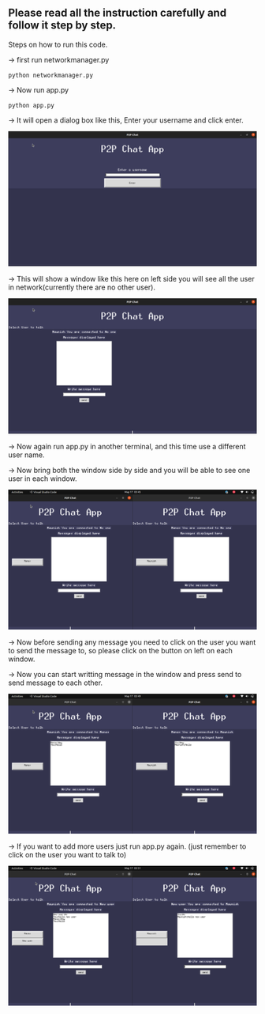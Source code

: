 ## Please read all the instruction carefully and follow it step by step.

Steps on how to run this code.


-> first run networkmanager.py 

    python networkmanager.py

-> Now run app.py

    python app.py

-> It will open a dialog box like this, Enter your username and click enter.

![image](images/image1.png)


-> This will show a window like this here on left side you will see all the user in network(currently there are no other user).

![image2](images/image2.png)


-> Now again run app.py in another terminal, and this time use a different user name.

-> Now bring both the window side by side and you will be able to see one user in each window.

![image2](images/image3.png)

-> Now before sending any message you need to click on the user you want to send the message to, so please click on the button on left on each window.

-> Now you can start writting message in the window and press send to send message to each other.

![image2](images/image4.png)


-> If you want to add more users just run app.py again. (just remember to click on the user you want to talk to)

![image2](images/image5.png)





